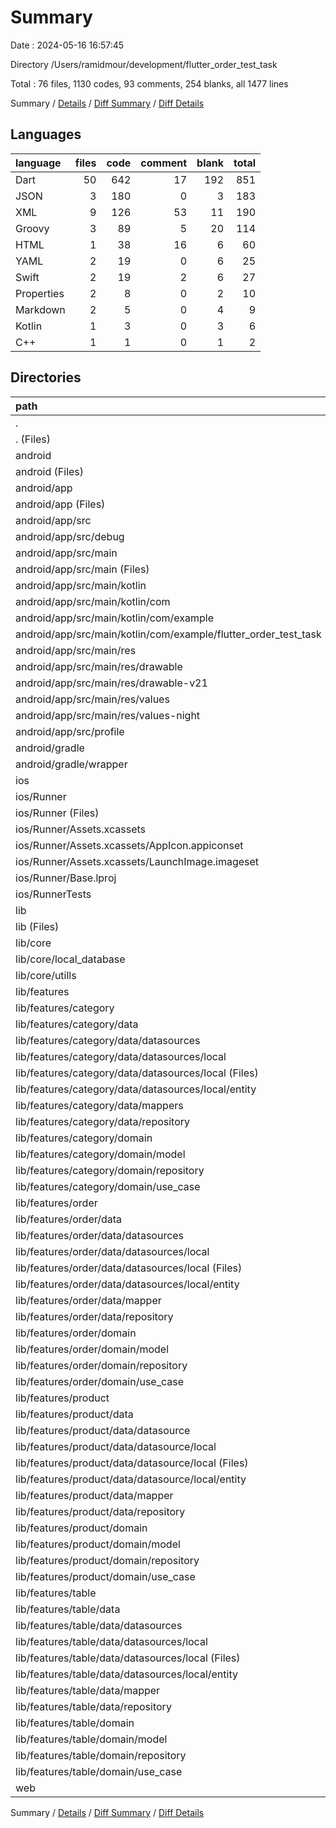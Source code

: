 # Summary

Date : 2024-05-16 16:57:45

Directory /Users/ramidmour/development/flutter_order_test_task

Total : 76 files,  1130 codes, 93 comments, 254 blanks, all 1477 lines

Summary / [Details](details.md) / [Diff Summary](diff.md) / [Diff Details](diff-details.md)

## Languages
| language | files | code | comment | blank | total |
| :--- | ---: | ---: | ---: | ---: | ---: |
| Dart | 50 | 642 | 17 | 192 | 851 |
| JSON | 3 | 180 | 0 | 3 | 183 |
| XML | 9 | 126 | 53 | 11 | 190 |
| Groovy | 3 | 89 | 5 | 20 | 114 |
| HTML | 1 | 38 | 16 | 6 | 60 |
| YAML | 2 | 19 | 0 | 6 | 25 |
| Swift | 2 | 19 | 2 | 6 | 27 |
| Properties | 2 | 8 | 0 | 2 | 10 |
| Markdown | 2 | 5 | 0 | 4 | 9 |
| Kotlin | 1 | 3 | 0 | 3 | 6 |
| C++ | 1 | 1 | 0 | 1 | 2 |

## Directories
| path | files | code | comment | blank | total |
| :--- | ---: | ---: | ---: | ---: | ---: |
| . | 76 | 1,130 | 93 | 254 | 1,477 |
| . (Files) | 3 | 21 | 0 | 8 | 29 |
| android | 13 | 165 | 56 | 34 | 255 |
| android (Files) | 3 | 41 | 0 | 9 | 50 |
| android/app | 9 | 119 | 56 | 24 | 199 |
| android/app (Files) | 1 | 51 | 5 | 12 | 68 |
| android/app/src | 8 | 68 | 51 | 12 | 131 |
| android/app/src/debug | 1 | 3 | 4 | 1 | 8 |
| android/app/src/main | 6 | 62 | 43 | 10 | 115 |
| android/app/src/main (Files) | 1 | 33 | 11 | 1 | 45 |
| android/app/src/main/kotlin | 1 | 3 | 0 | 3 | 6 |
| android/app/src/main/kotlin/com | 1 | 3 | 0 | 3 | 6 |
| android/app/src/main/kotlin/com/example | 1 | 3 | 0 | 3 | 6 |
| android/app/src/main/kotlin/com/example/flutter_order_test_task | 1 | 3 | 0 | 3 | 6 |
| android/app/src/main/res | 4 | 26 | 32 | 6 | 64 |
| android/app/src/main/res/drawable | 1 | 4 | 7 | 2 | 13 |
| android/app/src/main/res/drawable-v21 | 1 | 4 | 7 | 2 | 13 |
| android/app/src/main/res/values | 1 | 9 | 9 | 1 | 19 |
| android/app/src/main/res/values-night | 1 | 9 | 9 | 1 | 19 |
| android/app/src/profile | 1 | 3 | 4 | 1 | 8 |
| android/gradle | 1 | 5 | 0 | 1 | 6 |
| android/gradle/wrapper | 1 | 5 | 0 | 1 | 6 |
| ios | 8 | 229 | 4 | 13 | 246 |
| ios/Runner | 7 | 222 | 2 | 9 | 233 |
| ios/Runner (Files) | 2 | 13 | 0 | 3 | 16 |
| ios/Runner/Assets.xcassets | 3 | 148 | 0 | 4 | 152 |
| ios/Runner/Assets.xcassets/AppIcon.appiconset | 1 | 122 | 0 | 1 | 123 |
| ios/Runner/Assets.xcassets/LaunchImage.imageset | 2 | 26 | 0 | 3 | 29 |
| ios/Runner/Base.lproj | 2 | 61 | 2 | 2 | 65 |
| ios/RunnerTests | 1 | 7 | 2 | 4 | 13 |
| lib | 50 | 642 | 17 | 192 | 851 |
| lib (Files) | 1 | 17 | 0 | 4 | 21 |
| lib/core | 2 | 23 | 0 | 4 | 27 |
| lib/core/local_database | 1 | 19 | 0 | 2 | 21 |
| lib/core/utills | 1 | 4 | 0 | 2 | 6 |
| lib/features | 47 | 602 | 17 | 184 | 803 |
| lib/features/category | 11 | 96 | 1 | 34 | 131 |
| lib/features/category/data | 4 | 71 | 1 | 21 | 93 |
| lib/features/category/data/datasources | 2 | 26 | 0 | 9 | 35 |
| lib/features/category/data/datasources/local | 2 | 26 | 0 | 9 | 35 |
| lib/features/category/data/datasources/local (Files) | 1 | 15 | 0 | 6 | 21 |
| lib/features/category/data/datasources/local/entity | 1 | 11 | 0 | 3 | 14 |
| lib/features/category/data/mappers | 1 | 10 | 0 | 3 | 13 |
| lib/features/category/data/repository | 1 | 35 | 1 | 9 | 45 |
| lib/features/category/domain | 7 | 25 | 0 | 13 | 38 |
| lib/features/category/domain/model | 1 | 6 | 0 | 3 | 9 |
| lib/features/category/domain/repository | 1 | 8 | 0 | 2 | 10 |
| lib/features/category/domain/use_case | 5 | 11 | 0 | 8 | 19 |
| lib/features/order | 11 | 149 | 13 | 42 | 204 |
| lib/features/order/data | 6 | 127 | 13 | 32 | 172 |
| lib/features/order/data/datasources | 4 | 63 | 1 | 18 | 82 |
| lib/features/order/data/datasources/local | 4 | 63 | 1 | 18 | 82 |
| lib/features/order/data/datasources/local (Files) | 2 | 29 | 1 | 11 | 41 |
| lib/features/order/data/datasources/local/entity | 2 | 34 | 0 | 7 | 41 |
| lib/features/order/data/mapper | 1 | 16 | 0 | 3 | 19 |
| lib/features/order/data/repository | 1 | 48 | 12 | 11 | 71 |
| lib/features/order/domain | 5 | 22 | 0 | 10 | 32 |
| lib/features/order/domain/model | 1 | 5 | 0 | 2 | 7 |
| lib/features/order/domain/repository | 1 | 6 | 0 | 2 | 8 |
| lib/features/order/domain/use_case | 3 | 11 | 0 | 6 | 17 |
| lib/features/product | 12 | 182 | 0 | 54 | 236 |
| lib/features/product/data | 4 | 96 | 0 | 26 | 122 |
| lib/features/product/data/datasource | 2 | 37 | 0 | 11 | 48 |
| lib/features/product/data/datasource/local | 2 | 37 | 0 | 11 | 48 |
| lib/features/product/data/datasource/local (Files) | 1 | 17 | 0 | 7 | 24 |
| lib/features/product/data/datasource/local/entity | 1 | 20 | 0 | 4 | 24 |
| lib/features/product/data/mapper | 1 | 18 | 0 | 3 | 21 |
| lib/features/product/data/repository | 1 | 41 | 0 | 12 | 53 |
| lib/features/product/domain | 8 | 86 | 0 | 28 | 114 |
| lib/features/product/domain/model | 1 | 10 | 0 | 2 | 12 |
| lib/features/product/domain/repository | 1 | 9 | 0 | 2 | 11 |
| lib/features/product/domain/use_case | 6 | 67 | 0 | 24 | 91 |
| lib/features/table | 13 | 175 | 3 | 54 | 232 |
| lib/features/table/data | 6 | 104 | 3 | 30 | 137 |
| lib/features/table/data/datasources | 4 | 58 | 3 | 19 | 80 |
| lib/features/table/data/datasources/local | 4 | 58 | 3 | 19 | 80 |
| lib/features/table/data/datasources/local (Files) | 2 | 30 | 1 | 12 | 43 |
| lib/features/table/data/datasources/local/entity | 2 | 28 | 2 | 7 | 37 |
| lib/features/table/data/mapper | 1 | 16 | 0 | 3 | 19 |
| lib/features/table/data/repository | 1 | 30 | 0 | 8 | 38 |
| lib/features/table/domain | 7 | 71 | 0 | 24 | 95 |
| lib/features/table/domain/model | 1 | 8 | 0 | 2 | 10 |
| lib/features/table/domain/repository | 1 | 8 | 0 | 2 | 10 |
| lib/features/table/domain/use_case | 5 | 55 | 0 | 20 | 75 |
| web | 2 | 73 | 16 | 7 | 96 |

Summary / [Details](details.md) / [Diff Summary](diff.md) / [Diff Details](diff-details.md)